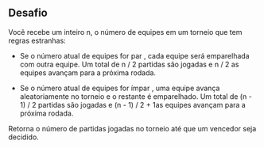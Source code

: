 ## Desafio

Você recebe um inteiro n, o número de equipes em um torneio que tem regras estranhas:

- Se o número atual de equipes for par , cada equipe será emparelhada com outra equipe. Um total de n / 2 partidas são jogadas e n / 2 as equipes avançam para a próxima rodada.

- Se o número atual de equipes for ímpar , uma equipe avança aleatoriamente no torneio e o restante é emparelhado. Um total de (n - 1) / 2 partidas são jogadas e (n - 1) / 2 + 1as equipes avançam para a próxima rodada.

Retorna o número de partidas jogadas no torneio até que um vencedor seja decidido.




